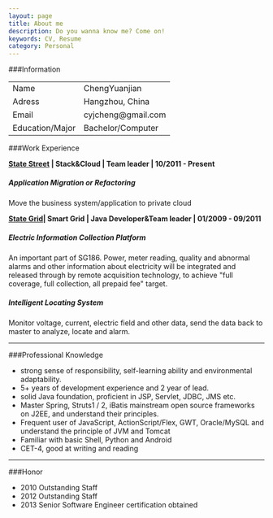 ```yaml
---
layout: page
title: About me
description: Do you wanna know me? Come on!
keywords: CV, Resume
category: Personal
---
```


###Information
<table>
  <tbody>
    <tr>
      <td>Name</hd>
      <td>ChengYuanjian
      </td>
    </tr>
    <tr>
      <td>Adress</hd>
      <td>Hangzhou, China</td>
    </tr>
     <tr>
      <td>Email</hd>
      <td>cyjcheng@gmail.com</td>
    </tr>
    <tr>
      <td>Education/Major</hd>
      <td>Bachelor/Computer</td>
    </tr>
  </tbody>
</table>


###Work Experience

**[State Street](http://www.statestreet.com) | Stack&Cloud | Team leader | 10/2011 - Present**
##### Application Migration or Refactoring

 Move the business system/application to private cloud

**[State Grid](http://www.sgcc.com.cn/)| Smart Grid | Java Developer&Team leader | 01/2009 - 09/2011**
##### Electric Information Collection Platform

 An important part of SG186. Power, meter reading, quality and abnormal alarms and other information about electricity will be integrated and released through by remote acquisition technology, to achieve "full coverage, full collection, all prepaid fee" target.

##### Intelligent Locating System

 Monitor voltage, current, electric field and other data, send the data back to master to analyze, locate and alarm.

***

###Professional Knowledge

* strong sense of responsibility, self-learning ability and environmental adaptability.
* 5+ years of development experience and 2 year of lead.
* solid Java foundation, proficient in JSP, Servlet, JDBC, JMS etc.
* Master Spring, Struts1 / 2, iBatis mainstream open source frameworks on J2EE, and understand their principles.
* Frequent user of JavaScript, ActionScript/Flex, GWT, Oracle/MySQL and understand the principle of JVM and Tomcat
* Familiar with basic Shell, Python and Android
* CET-4, good at writing and reading

***

###Honor
* 2010 Outstanding Staff
* 2012 Outstanding Staff
* 2013 Senior Software Engineer certification obtained





